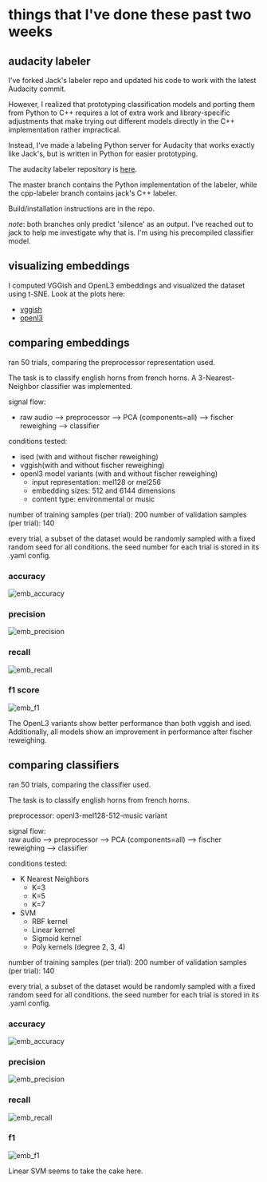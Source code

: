 # things that I've done these past two weeks

## audacity labeler
I've forked Jack's labeler repo and updated his code to work with the latest Audacity commit. 

However, I realized that prototyping classification models and porting them from Python to C++ requires a lot of extra work and library-specific adjustments that make trying out different models directly in the C++ implementation rather impractical. 

Instead, I've made a labeling Python server for Audacity that works exactly like Jack's, but is written in Python for easier prototyping. 

The audacity labeler repository is [here](https://github.com/hugofloresgarcia/audacity-labeling). 

The master branch contains the Python implementation of the labeler, while the cpp-labeler branch contains jack's C++ labeler. 

Build/installation instructions are in the repo. 

*note*: both branches only predict 'silence' as an output. I've reached out to jack to help me investigate why that is. I'm using his precompiled classifier model.

## visualizing embeddings
I computed VGGish and OpenL3 embeddings and visualized the dataset using t-SNE. Look at the plots here:  

- [vggish](./figs/vggish_tsne.html)
- [openl3](./figs/openl3_tsne.html)


## comparing embeddings

ran 50 trials, comparing the preprocessor representation used. 

The task is to classify english horns from french horns. A 3-Nearest-Neighbor classifier was implemented. 

signal flow:   
- raw audio --> preprocessor --> PCA (components=all) --> fischer reweighing --> classifier

conditions tested:

- ised (with and without fischer reweighing)
- vggish(with and without fischer reweighing)
- openl3 model variants (with and without fischer reweighing)
	- input representation: mel128 or mel256
	- embedding sizes: 512 and 6144 dimensions
	- content type: environmental or music

number of training samples (per trial): 200
number of validation samples (per trial): 140

every trial, a subset of the dataset would be randomly sampled with a fixed random seed for all conditions. the seed number for each trial is stored in its .yaml config.

### accuracy
![emb_accuracy](./figs/embeddings_accuracy.png)

### precision
![emb_precision](./figs/embeddings_precision.png)

### recall
![emb_recall](./figs/embeddings_recall.png)

### f1 score
![emb_f1](./figs/embeddings_f1.png)

The OpenL3 variants show better performance than both vggish and ised. Additionally, all models show an improvement in performance after fischer reweighing. 


## comparing classifiers

ran 50 trials, comparing the classifier used. 

The task is to classify english horns from french horns. 

preprocessor: openl3-mel128-512-music variant

signal flow:  
raw audio --> preprocessor --> PCA (components=all) --> fischer reweighing --> classifier

conditions tested:

- K Nearest Neighbors 
	- K=3 
	- K=5
	- K=7
- SVM
	- RBF kernel
	- Linear kernel
	- Sigmoid kernel
	- Poly kernels (degree 2, 3, 4)

number of training samples (per trial): 200
number of validation samples (per trial): 140

every trial, a subset of the dataset would be randomly sampled with a fixed random seed for all conditions. the seed number for each trial is stored in its .yaml config.

### accuracy
![emb_accuracy](./figs/classifiers_accuracy.png)

### precision
![emb_precision](./figs/classifiers_precision.png)

### recall
![emb_recall](./figs/classifiers_recall.png)

### f1 
![emb_f1](./figs/classifiers_f1.png)


Linear SVM seems to take the cake here. 